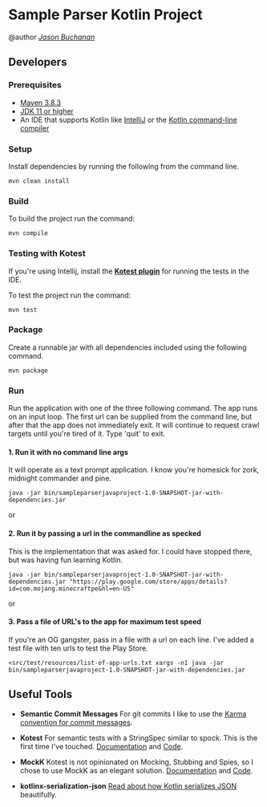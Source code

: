 # Sample Parser Kotlin Project
@author [*Jason Buchanan*](https://github.com/jsnbuchanan)

## Developers 

### Prerequisites
- [Maven 3.8.3](https://maven.apache.org/install.html) 
- [JDK 11 or higher](https://www.oracle.com/java/technologies/java-se-glance.html)
- An IDE that supports Kotlin like [IntelliJ](https://www.jetbrains.com/idea/) or the [Kotlin command-line compiler](https://kotlinlang.org/docs/command-line.html)

### Setup
Install dependencies by running the following from the command line.
```
mvn clean install
```

### Build
To build the project run the command:
```
mvn compile
```

### Testing with Kotest
If you're using Intellij, install the [**Kotest plugin**](https://plugins.jetbrains.com/plugin/14080-kotest) for running the tests in the IDE.

To test the project run the command:
```
mvn test
```

### Package
Create a runnable jar with all dependencies included using the following command.
```
mvn package
```

### Run
Run the application with one of the three following command. The app runs on an 
input loop. The first url can be supplied from the command line, but after that 
the app does not immediately exit. It will continue to request crawl targets
until you're tired of it. Type 'quit' to exit.

#### 1. Run it with no command line args
It will operate as a text prompt application. I know you're homesick for zork, 
midnight commander and pine.
```
java -jar bin/sampleparserjavaproject-1.0-SNAPSHOT-jar-with-dependencies.jar
```
or
#### 2. Run it by passing a url in the commandline as specked
This is the implementation that was asked for. I could have stopped there, 
but was having fun learning Kotlin.
```
java -jar bin/sampleparserjavaproject-1.0-SNAPSHOT-jar-with-dependencies.jar "https://play.google.com/store/apps/details?id=com.mojang.minecraftpe&hl=en-US"
```
or
#### 3. Pass a file of URL's to the app for maximum test speed
If you're an OG gangster, pass in a file with a url on each line. I've 
added a test file with ten urls to test the Play Store.
```
<src/test/resources/list-of-app-urls.txt xargs -n1 java -jar bin/sampleparserjavaproject-1.0-SNAPSHOT-jar-with-dependencies.jar
```


## Useful Tools
- **Semantic Commit Messages** For git commits I like to use the [Karma convention for commit messages](http://karma-runner.github.io/1.0/dev/git-commit-msg.html).


- **Kotest** For semantic tests with a StringSpec similar to spock. This is the first time I've touched. [Documentation](https://kotest.io/docs/quickstart) and [Code](https://github.com/kotest/kotest).


- **MockK** Kotest is not opinionated on Mocking, Stubbing and Spies, so I chose to use MockK as an elegant solution. [Documentation](https://mockk.io/) and [Code](https://github.com/mockk/mockk).


- **kotlinx-serialization-json** [Read about how Kotlin serializes JSON](https://github.com/Kotlin/kotlinx.serialization/blob/master/docs/serialization-guide.md) beautifully.